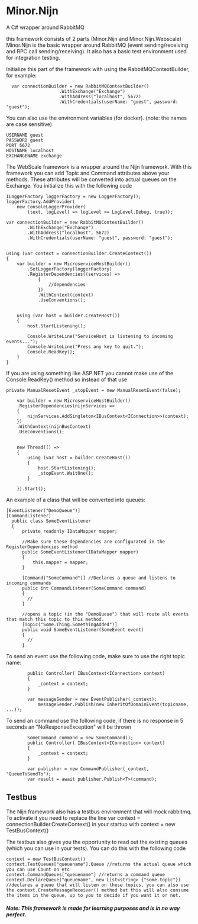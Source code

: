 # Minor.Nijn
A C# wrapper around RabbitMQ

this framework consists of 2 parts (Minor.Nijn and Minor.Nijn.Webscale)
Minor.Nijn is the basic wrapper around RabbitMQ (event sending/receiving and RPC call sending/receiving).
It also has a basic test environment used for integration testing.

Initialize this part of the framework with using the RabbitMQContextBuilder, for example:

```
  var connectionBuilder = new RabbitMQContextBuilder()
                    .WithExchange("Exchange")
                    .WithAddress("localhost", 5672)
                    .WithCredentials(userName: "guest", password: "guest");
```

You can also use the environment variables (for docker). (note: the names are case sensitive)

```
USERNAME guest
PASSWORD guest
PORT 5672
HOSTNAME localhost
EXCHANGENAME exchange

```

The WebScale framework is a wrapper around the Nijn framework. With this framework you can add Topic and Command attributes above your methods. These attributes will be converted into actual queues on the Exchange. You initialize this with the following code


```
ILoggerFactory loggerFactory = new LoggerFactory();
loggerFactory.AddProvider(
    new ConsoleLoggerProvider(
        (text, logLevel) => logLevel >= LogLevel.Debug, true));

var connectionBuilder = new RabbitMQContextBuilder()
        .WithExchange("Exchange")
        .WithAddress("localhost", 5672)
        .WithCredentials(userName: "guest", password: "guest");


using (var context = connectionBuilder.CreateContext())
{
    var builder = new MicroserviceHostBuilder()
        .SetLoggerFactory(loggerFactory)
        .RegisterDependencies((services) =>
            {
                //dependencies
            })
            .WithContext(context)
            .UseConventions();


    using (var host = builder.CreateHost())
    {  
        host.StartListening();

        Console.WriteLine("ServiceHost is listening to incoming events...");
        Console.WriteLine("Press any key to quit.");
        Console.ReadKey();
    }
}

```

If you are using something like ASP.NET you cannot make use of the Console.ReadKey() method so instead of that use


```
private ManualResetEvent _stopEvent = new ManualResetEvent(false);

    var builder = new MicroserviceHostBuilder()
    .RegisterDependencies(nijnServices =>
    {
        nijnServices.AddSingleton<IBusContext<IConnection>>(context); 
    })
    .WithContext(nijnBusContext)
    .UseConventions();


    new Thread(() =>
    {
        using (var host = builder.CreateHost())
        {
            host.StartListening();
            _stopEvent.WaitOne();
        }

    }).Start();

```

An example of a class that will be converted into queues:

```
[EventListener("DemoQueue")]
[CommandListener]
  public class SomeEventListener
  {
      private readonly IDataMapper mapper;
      
      //Make sure these dependencies are configurated in the RegisterDependencies method    
      public SomeEventListener(IDataMapper mapper)
      {
          this.mapper = mapper;
      }

      [Command("SomeCommand")] //Declares a queue and listens to incoming commands
      public int CommandListener(SomeCommand command)
      {
        //
      }

      //opens a topic (in the "DemoQueue") that will route all events that match this topic to this method.
      [Topic("Some.Thing.SomethingAdded")] 
      public void SomeEventListener(SomeEvent event)
      {
        //
      }
```

To send an event use the following code, make sure to use the right topic name: 
```
        public Controller( IBusContext<IConnection> context)
        {
            _context = context;
        }

        var messageSender = new EventPublisher(_context);
            messageSender.Publish(new InheritOfDomainEvent(topicname, ...));
```


To send an command use the following code, if there is no response in 5 seconds an "NoResponseException" will be thrown
```
        SomeCommand command = new SomeCommand();
        public Controller( IBusContext<IConnection> context)
        {
            _context = context;
        }
            
        var publisher = new CommandPublisher(_context, "QueueToSendTo");
        var result = await publisher.Publish<T>(command);
```

## Testbus

The Nijn framework also has a testbus environment that will mock rabbitmq. To activate it you need to replace the line var context = connectionBuilder.CreateContext() in your startup with context = new TestBusContext()

The testbus also gives you the opportunity to read out the existing queues (which you can use in your tests). You can do this with the following code

```
context = new TestBusContext()
context.TestQueues["queuename"].Queue //returns the actual queue which you can use Count on etc
context.CommandQueues["queuename"] //returns a command queue
context.DeclareQueue("queuename", new List<string> {"some.topic"}) //declares a queue that will listen on these topics, you can also use the context.CreateMessageReceiver() method but this will also consume the items in the queue, up to you to decide if you want it or not.
```



##### Note: This framework is made for learning purposes and is in no way perfect.

